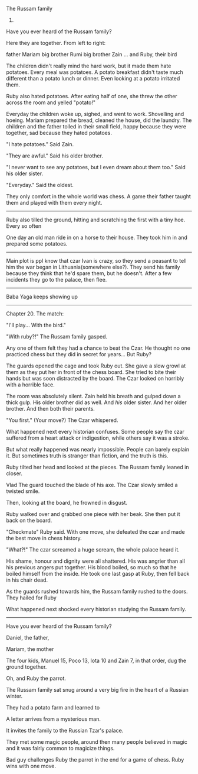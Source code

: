 The Russam family

1.

Have you ever heard of the Russam family?



Here they are together. From left to right:

father Mariam  big brother Rumi  big brother  Zain ...   and Ruby, their bird








The children didn't really mind the hard work, but it made them hate potatoes. Every meal was potatoes. A potato breakfast didn't taste much different than a potato lunch or dinner. Even looking at a potato irritated them.

Ruby also hated potatoes. After eating half of one, she threw the other across the room and yelled "potato!"

Everyday the children woke up, sighed, and went to work. Shovelling and hoeing. Mariam prepared the bread, cleaned the house, did the laundry. The children and the father tolled in their small field, happy because they were together, sad because they hated potatoes.

"I hate potatoes." Said Zain.

"They are awful." Said his older brother.

"I never want to see any potatoes, but I even dream about them too." Said his older sister.

"Everyday." Said the oldest.

They only comfort in the whole world was chess. A game their father taught them and played with them every night.

------

Ruby also tilled the ground, hitting and scratching the first with a tiny hoe. Every so often

One day an old man ride in on a horse to their house. They took him in and prepared some potatoes.

------

Main plot is ppl know that czar Ivan is crazy, so they send a peasant to tell him the war began in Lithuania(somewhere else?). They send his family because they think that he'd spare them, but he doesn't. After a few incidents they go to the palace, then flee.

-----

Baba Yaga keeps showing up




-----

Chapter 20. The match:

"I'll play... With the bird."

"With ruby?!" The Russam family gasped.

Any one of them felt they had a chance to beat the Czar. He thought no one practiced chess but they did in secret for years... But Ruby?



The guards opened the cage and took Ruby out. She gave a slow growl at them as they put her in front of the chess board. She tried to bite their hands but was soon distracted by the board. The Czar looked on horribly with a horrible face.



The room was absolutely silent. Zain held his breath and gulped down a thick gulp. His older brother did as well. And _his_ older sister. And her older brother. And then both their parents.



"You first." (Your move?) The Czar whispered.



What happened next every historian confuses. Some people say the czar suffered from a heart attack or indigestion,  while others say it was a stroke.

But what really happened was nearly impossible. People can barely explain it. But sometimes truth is stranger than fiction, and the truth is this.

Ruby tilted her head and looked at the pieces. The Russam family leaned in closer.

Vlad The guard touched the blade of his axe. The Czar slowly smiled a twisted smile.

Then, looking at the board, he frowned in disgust.

Ruby walked over and grabbed one piece with her beak. She then put it back on the board.

"Checkmate" Ruby said. With one move, she defeated the czar and made the best move in chess history.

"What?!" The czar screamed a huge scream, the whole palace heard it.

His shame, honour and dignity were all shattered. His was angrier than all his previous angers put together. His blood boiled, so much so that he boiled himself from the inside. He took one last gasp at Ruby, then fell back in his chair dead.



As the guards rushed towards him, the Russam family rushed to the doors. They hailed for Ruby













What happened next shocked every historian studying the Russam family.


------
















Have you ever heard of the Russam family?

Daniel, the father,

Mariam, the mother

The four kids, Manuel 15, Poco 13, Iota 10 and Zain 7, in that order, dug the ground together.

Oh, and Ruby the parrot.




The Russam family sat snug around a very big fire in the heart of a Russian winter.

They had a potato farm and learned to

A letter arrives from a mysterious man.

It invites the family to the Russian Tzar's palace.

They met some magic people, around then many people believed in magic and it was fairly common to magicize things.




Bad guy challenges Ruby the parrot in the end for a game of chess. Ruby wins with one move.
